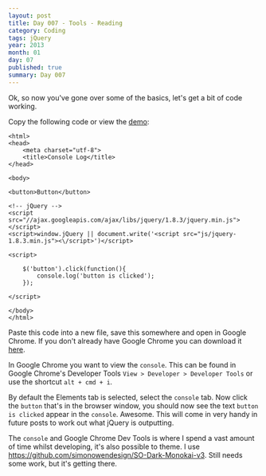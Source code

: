```yaml
---
layout: post
title: Day 007 - Tools - Reading
category: Coding
tags: jQuery
year: 2013
month: 01
day: 07
published: true
summary: Day 007
---
```


Ok, so now you've gone over some of the basics, let's get a bit of code working.

Copy the following code or view the [demo](/demos/Day-007.html):

	<html>
	<head>
		<meta charset="utf-8">
		<title>Console Log</title>
	</head>

	<body>

	<button>Button</button>

	<!-- jQuery -->
	<script src="//ajax.googleapis.com/ajax/libs/jquery/1.8.3/jquery.min.js"></script>
	<script>window.jQuery || document.write('<script src="js/jquery-1.8.3.min.js"><\/script>')</script>

	<script>

		$('button').click(function(){
			console.log('button is clicked');
		});

	</script>

	</body>
	</html>


Paste this code into a new file, save this somewhere and open in Google Chrome.
If you don't already have Google Chrome you can download it [here](http://www.google.com/chrome).

In Google Chrome you want to view the `console`. This can be found in Google Chrome's Developer Tools `View > Developer > Developer Tools` or use the shortcut `alt + cmd + i`.

By default the Elements tab is selected, select the `console` tab. Now click the `button` that's in the browser window, you should now see the text `button is clicked` appear in the `console`. Awesome. This will come in very handy in future posts to work out what jQuery is outputting.

The `console` and Google Chrome Dev Tools is where I spend a vast amount of time whilst developing, it's also possible to theme. I use <https://github.com/simonowendesign/SO-Dark-Monokai-v3>. Still needs some work, but it's getting there.